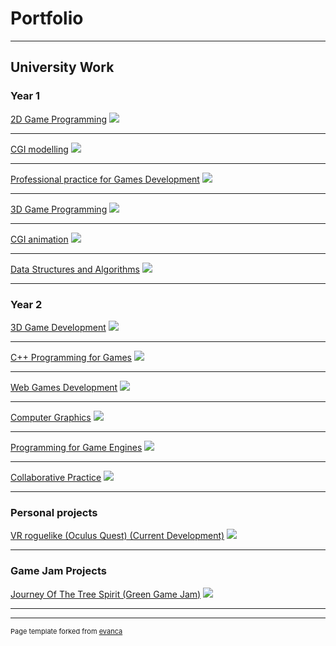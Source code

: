 # Portfolio

---

## University Work
### Year 1
[2D Game Programming](uniProjects/YearOne/2DGamesProgramming)
<img src="images/UniWork/YearOne/2DBoatPreview.jpg?raw=true"/>

---
[CGI modelling](uniProjects/YearOne/CGIModelling)
<img src="images/UniWork/YearOne/3DModellingPreview.jpg?raw=true"/>


---
[Professional practice for Games Development](uniProjects/YearOne/ProfessionalPracticeForGamesDevelopment)
<img src="images/UniWork/YearOne/PPFGDPreview.png?raw=true"/>


---
[3D Game Programming](uniProjects/YearOne/3DGamesProgramming)
<img src="images/UniWork/YearOne/3DGamePreview.png?raw=true"/>

---
[CGI animation](uniProjects/YearOne/CGIAnimation)
<img src="images/UniWork/YearOne/CGIAnimationPreview.jpg?raw=true"/>


---
[Data Structures and Algorithms](uniProjects/YearOne/DataStructuresAndAlgorithms)
<img src="images/UniWork/YearOne/DSAPreview.png?raw=true"/>


---
### Year 2
[3D Game Development](uniProjects/YearTwo/3DGameDev)
<img src="images/2DBoatPreview.jpg?raw=true"/>

---
[C++ Programming for Games](uniProjects/YearTwo/CPPForGames)
<img src="images/3DModellingPreview.jpg?raw=true"/>


---
[Web Games Development](uniProjects/YearTwo/WebGames)
<img src="images/3DModellingPreview.jpg?raw=true"/>


---
[Computer Graphics](uniProjects/YearTwo/ComputerGraphics)
<img src="images/2DBoatPreview.jpg?raw=true"/>

---
[Programming for Game Engines](uniProjects/YearTwo/ProgrammingForGameEngines)
<img src="images/3DModellingPreview.jpg?raw=true"/>


---
[Collaborative Practice](uniProjects/YearTwo/CollaborativePractice)
<img src="images/3DModellingPreview.jpg?raw=true"/>


---

### Personal projects

[VR roguelike (Oculus Quest) (Current Development)](https://jamesphilipprice.github.io/VRPersonalProject/)
<img src="images/VRProject_roguelikePreview.png?raw=true"/>

---

### Game Jam Projects

[Journey Of The Tree Spirit (Green Game Jam)](https://sebboscruff.itch.io/journey-of-the-tree-spirit)
<img src="images/GreenJam.jpg?raw=true"/>

---


---
<p style="font-size:11px">Page template forked from <a href="https://github.com/evanca/quick-portfolio">evanca</a></p>
<!-- Remove above link if you don't want to attibute -->

